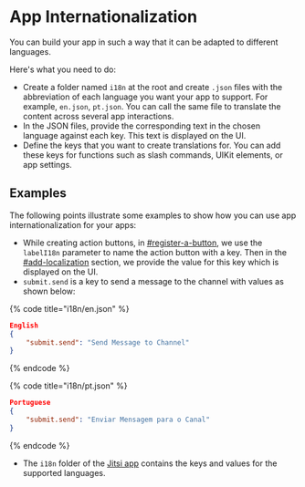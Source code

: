 # App Internationalization

You can build your app in such a way that it can be adapted to different languages.

Here's what you need to do:&#x20;

* Create a folder named `i18n` at the root and create `.json` files with the abbreviation of each language you want your app to support. For example, `en.json`, `pt.json`. You can call the same file to translate the content across several app interactions.
* In the JSON files, provide the corresponding text in the chosen language against each key. This text is displayed on the UI.&#x20;
* Define the keys that you want to create translations for. You can add these keys for functions such as slash commands, UIKit elements, or app settings.

## Examples

The following points illustrate some examples to show how you can use app internationalization for your apps:

* While creating action buttons, in [#register-a-button](extend-app-capabilities/apps-engine-user-interface/action-buttons.md#register-a-button "mention"), we use the `labelI18n` parameter to name the action button with a key. Then in the [#add-localization](extend-app-capabilities/apps-engine-user-interface/action-buttons.md#add-localization "mention") section, we provide the value for this key which is displayed on the UI.
* `submit.send` is a key to send a message to the channel with values as shown below:&#x20;

{% code title="i18n/en.json" %}
```json
English
{
    "submit.send": "Send Message to Channel"
}
```
{% endcode %}

{% code title="i18n/pt.json" %}
```json
Portuguese
{
    "submit.send": "Enviar Mensagem para o Canal"
}
```
{% endcode %}

* The `i18n` folder of the [Jitsi app](https://github.com/RocketChat/Apps.Jitsi/tree/master/i18n) contains the keys and values for the supported languages.
